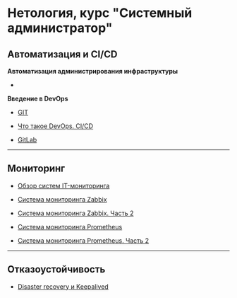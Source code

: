 # Нетология, курс "Системный администратор"


## Автоматизация и CI/СD

**Автоматизация администрирования инфраструктуры**

 *

**Введение в DevOps**

 * [GIT](https://github.com/EscEller/netology-homework/blob/main/8-01/README.md)

 * [Что такое DevOps. CI/CD](https://github.com/EscEller/netology-homework/blob/main/8-02/README.md)

 * [GitLab](https://github.com/EscEller/netology-homework/blob/main/8-03/README.md)

---

## Мониторинг

 * [Обзор систем IT-мониторинга](https://github.com/EscEller/netology-homework/blob/main/hw-01/README.md)

 * [Система мониторинга Zabbix](https://github.com/EscEller/netology-homework/blob/main/hw-02/README.md)

 * [Система мониторинга Zabbix. Часть 2](https://github.com/EscEller/netology-homework/blob/main/hw-03/README.md)

 * [Система мониторинга Prometheus](https://github.com/EscEller/netology-homework/blob/main/hw-04/README.md)

 * [Система мониторинга Prometheus. Часть 2](https://github.com/EscEller/netology-homework/blob/main/hw-05/README.md)

---

## Отказоустойчивость

 * [Disaster recovery и Keepalived](https://github.com/EscEller/netology-homework/blob/main/sflt-01/README.md)
